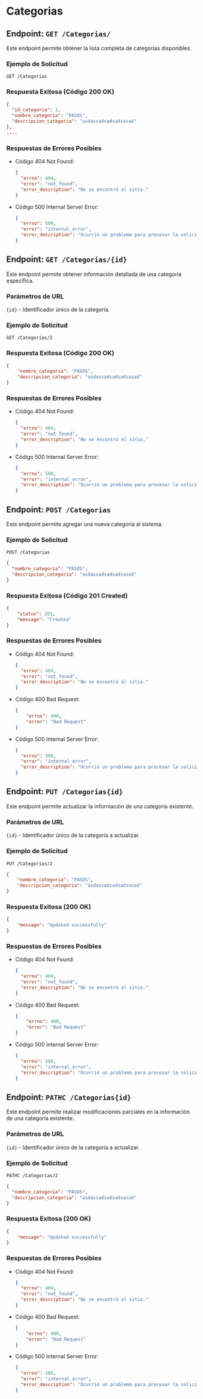 # Categorias

## Endpoint: `GET /Categorias/`

Este endpoint permite obtener la lista completa de categorías disponibles.
### Ejemplo de Solicitud
```http
GET /Categorias
```

### Respuesta Exitosa (Código 200 OK)
```json
{
  "id_categoria": 1,
  "nombre_categoria": "PASOS",
  "descripcion_categoria": "asdassadsadsadsasad"
},
....
```

### Respuestas de Errores Posibles
- Código 404 Not Found:

  ```json
  {
    "errno": 404,
    "error": "not_found",
    "error_description": "No se encontró el sitio."
  }
  ```

- Código 500 Internal Server Error:
  ```json
  {
    "errno": 500,
    "error": "internal_error",
    "error_description": "Ocurrió un problema para procesar la solicitud"
  }
  ``` 

## Endpoint: `GET /Categorias/{id}`

Este endpoint permite obtener información detallada de una categoría específica.
### Parámetros de URL
`{id}`  - Identificador único de la categoría.
### Ejemplo de Solicitud
```http
GET /Categorias/2
```

### Respuesta Exitosa (Código 200 OK)
```json
{
    "nombre_categoria": "PASOS",
    "descripcion_categoria": "asdassadsadsadsasad"
}
```

### Respuestas de Errores Posibles
- Código 404 Not Found:

  ```json
  {
    "errno": 404,
    "error": "not_found",
    "error_description": "No se encontró el sitio."
  }
  ```

- Código 500 Internal Server Error:
  ```json
  {
    "errno": 500,
    "error": "internal_error",
    "error_description": "Ocurrió un problema para procesar la solicitud"
  }
  ``` 
## Endpoint: `POST /Categorias`

Este endpoint permite agregar una nueva categoría al sistema.

### Ejemplo de Solicitud
```http
POST /Categorias
```
```json
{
  "nombre_categoria": "PASOS",
  "descripcion_categoria": "asdassadsadsadsasad"
}
```

### Respuesta Exitosa (Código 201 Created)
```json
{
    "status": 201,
    "message": "Created"
}
```

### Respuestas de Errores Posibles
- Código 404 Not Found:

  ```json
  {
    "errno": 404,
    "error": "not_found",
    "error_description": "No se encontró el sitio."
  }
- Código 400 Bad Request:

  ```json
  {
      "errno": 400,
      "error": "Bad Request"
  }
  ```

- Código 500 Internal Server Error:
  ```json
  {
    "errno": 500,
    "error": "internal_error",
    "error_description": "Ocurrió un problema para procesar la solicitud"
  }
  ``` 
## Endpoint: `PUT /Categorias{id}`

Este endpoint permite actualizar la información de una categoría existente.
### Parámetros de URL
`{id}`  - Identificador único de la categoría a actualizar.

### Ejemplo de Solicitud
```http
PUT /Categorias/2
```
```json
{
    "nombre_categoria": "PASOS",
    "descripcion_categoria": "asdassadsadsadsasad"
}
```

### Respuesta Exitosa (200 OK)
```json
{
    "message": "Updated successfully"
}
```

### Respuestas de Errores Posibles
- Código 404 Not Found:

  ```json
  {
    "errno": 404,
    "error": "not_found",
    "error_description": "No se encontró el sitio."
  }
- Código 400 Bad Request:

  ```json
  {
      "errno": 400,
      "error": "Bad Request"
  }
  ```

- Código 500 Internal Server Error:
  ```json
  {
    "errno": 500,
    "error": "internal_error",
    "error_description": "Ocurrió un problema para procesar la solicitud"
  }
  ``` 
## Endpoint: `PATHC /Categorias{id}`

Este endpoint permite realizar modificaciones parciales en la información de una categoría existente.
### Parámetros de URL
`{id}`  - Identificador único de la categoría a actualizar.

### Ejemplo de Solicitud
```http
PATHC /Categorias/2
```
```json
{
  "nombre_categoria": "PASOS",
  "descripcion_categoria": "asdassadsadsadsasad"
}
```

### Respuesta Exitosa (200 OK)
```json
{
    "message": "Updated successfully"
}
```

### Respuestas de Errores Posibles
- Código 404 Not Found:

  ```json
  {
    "errno": 404,
    "error": "not_found",
    "error_description": "No se encontró el sitio."
  }
- Código 400 Bad Request:

  ```json
  {
      "errno": 400,
      "error": "Bad Request"
  }
  ```

- Código 500 Internal Server Error:
  ```json
  {
    "errno": 500,
    "error": "internal_error",
    "error_description": "Ocurrió un problema para procesar la solicitud"
  }
  ``` 
